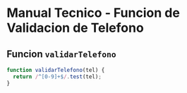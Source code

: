 # Manual Tecnico - Funcion de Validacion de Telefono

## Funcion `validarTelefono`

```javascript
function validarTelefono(tel) {
  return /^[0-9]+$/.test(tel);
}
```
